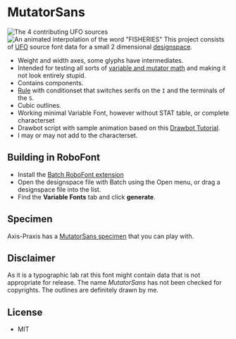# MutatorSans
![The 4 contributing UFO sources](mutatormasters.png)
![An animated interpolation of the word "FISHERIES"](mutatorSans.gif)
This project consists of [UFO](http://unifiedfontobject.org) source font data for a small 2 dimensional [designspace](https://github.com/LettError/designSpaceDocument).

* Weight and width axes, some glyphs have intermediates.
* Intended for testing all sorts of [variable and mutator math](https://github.com/LettError/MutatorMath) and making it not look entirely stupid.
* Contains components.
* [Rule](https://github.com/fonttools/fonttools/tree/master/Doc/source/designspaceLib#rules) with conditionset that switches serifs on the `I` and the terminals of the `S`.
* Cubic outlines.
* Working minimal Variable Font, however without STAT table, or complete characterset
* Drawbot script with sample animation based on this [Drawbot Tutorial](http://forum.drawbot.com/topic/50/tutorial-request-how-to-animate-a-variable-font).
* I may or may not add to the characterset.

## Building in RoboFont
* Install the [Batch RoboFont extension](https://github.com/typemytype/batchRoboFontExtension)
* Open the designspace file with Batch using the Open menu, or drag a designspace file into the list.
* Find the **Variable Fonts** tab and click **generate**.

## Specimen
Axis-Praxis has a [MutatorSans specimen](http://www.axis-praxis.org/specimens/mutatorsans) that you can play with.

## Disclaimer
As it is a typographic lab rat this font might contain data that is not appropriate for release. The name *MutatorSans* has not been checked for copyrights. The outlines are definitely drawn by me.

## License
* MIT

